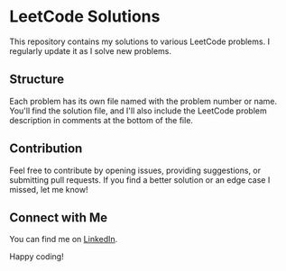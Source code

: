 # LeetCode Solutions

This repository contains my solutions to various LeetCode problems. I regularly update it as I solve new problems.

## Structure

Each problem has its own file named with the problem number or name. You'll find the solution file, and I'll also include the LeetCode problem description in comments at the bottom of the file.

## Contribution

Feel free to contribute by opening issues, providing suggestions, or submitting pull requests. If you find a better solution or an edge case I missed, let me know!

## Connect with Me

You can find me on [LinkedIn](https://www.linkedin.com/in/aabis-ahmed-hassan/).

Happy coding!
